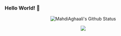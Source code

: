 ### Hello World! 👋

<div align="center">
  
![MahdiAghaali's Github Status](https://github-readme-stats.vercel.app/api?username=MahdiAghaali&show_icons=true&theme=gruvbox)
  
</div>
<p align="center"> 
  <img src="https://profile-counter.glitch.me/MahdiAghaali/count.svg" />
</p>

<!--
**MahdiAghaali/MahdiAghaali** is a ✨ _special_ ✨ repository because its `README.md` (this file) appears on your GitHub profile.

<!--
**MahdiAghaali/MahdiAghaali** is a ✨ _special_ ✨ repository because its `README.md` (this file) appears on your GitHub profile.

Here are some ideas to get you started:

- 🔭 I’m currently working on ...
- 🌱 I’m currently learning ...
- 👯 I’m looking to collaborate on ...
- 🤔 I’m looking for help with ...
- 💬 Ask me about ...
- 📫 How to reach me: ...
- 😄 Pronouns: ...
- ⚡ Fun fact: ...
-->

